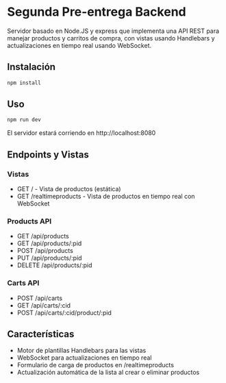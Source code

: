 # Segunda Pre-entrega Backend

Servidor basado en Node.JS y express que implementa una API REST para manejar productos y carritos de compra, con vistas usando Handlebars y actualizaciones en tiempo real usando WebSocket.

## Instalación

```bash
npm install
```

## Uso

```bash
npm run dev
```

El servidor estará corriendo en http://localhost:8080

## Endpoints y Vistas

### Vistas
- GET / - Vista de productos (estática)
- GET /realtimeproducts - Vista de productos en tiempo real con WebSocket

### Products API
- GET /api/products
- GET /api/products/:pid
- POST /api/products
- PUT /api/products/:pid
- DELETE /api/products/:pid

### Carts API
- POST /api/carts
- GET /api/carts/:cid
- POST /api/carts/:cid/product/:pid

## Características
- Motor de plantillas Handlebars para las vistas
- WebSocket para actualizaciones en tiempo real
- Formulario de carga de productos en /realtimeproducts
- Actualización automática de la lista al crear o eliminar productos
